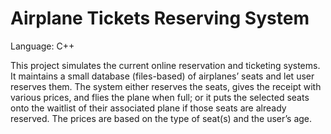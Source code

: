 # Airplane Tickets Reserving System
Language: C++

This project simulates the current online reservation and ticketing systems. 
It maintains a small database (files-based) of airplanes’ seats and let user reserves them. 
The system either reserves the seats, gives the receipt with various prices, and flies the plane when full; 
or it puts the selected seats onto the waitlist of their associated plane if those seats are already reserved. 
The prices are based on the type of seat(s) and the user’s age.
